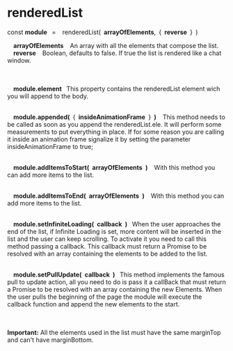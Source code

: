 # renderedList
const  **module**&ensp; = &ensp; renderedList(&ensp;**arrayOfElements**,&ensp;{&ensp;**reverse**&ensp;}&ensp;)<br/>

&ensp;&ensp;**arrayOfElements** &ensp; An array with all the elements  that compose the list.  
&ensp;&ensp;**reverse** &ensp; Boolean, defaults to false. If true the list is rendered like a chat window.

<br/><br/>&ensp;&ensp;**module.element**&ensp; This property contains the renderedList element wich you will append to the body.

<br/>&ensp;&ensp;**module.appended(**&ensp;{&ensp;**insideAnimationFrame**&ensp;}&ensp;**)** &ensp; This method needs to be called as soon as you append the renderedList.ele. It will perform some measurements to put everything in place.  If for some reason you are calling it inside an animation frame signalize it by setting the parameter insideAnimationFrame to true;

<br/>&ensp;&ensp;**module.addItemsToStart(&ensp;arrayOfElements&ensp;)** &ensp; With this method you can add more items to the list.

<br/>&ensp;&ensp;**module.addItemsToEnd(&ensp;arrayOfElements&ensp;)** &ensp; With this method you can add more items to the list.

<br/>&ensp;&ensp;**module.setInfiniteLoading(&ensp;callback&ensp;)**&ensp; When the user approaches the end of the list, if Infinite Loading is set, more content will be inserted in the list and the user can keep scrolling. To activate it you need to call this method passing a callback. This callback must return a Promise to be resolved with an array containing the elements to be added to the list.

<br/>&ensp;&ensp;**module.setPullUpdate(&ensp;callback&ensp;)**&ensp; This method implements the famous pull to update action, all you need to do is pass it a callBack that must return a Promise to be resolved with an array containing the new Elements. When the user pulls the beginning of the page the module will execute the callback function and append the new elements to the start.

<br/><br/>**Important:** All the elements used in the list must have the same marginTop and can't have marginBottom.

